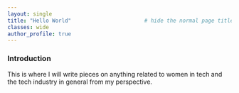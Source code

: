 ```yaml
---
layout: single
title: "Hello World"                       # hide the normal page title
classes: wide
author_profile: true
---
```



### Introduction
This is where I will write pieces on anything related to women in tech and the tech industry in general from my perspective. 